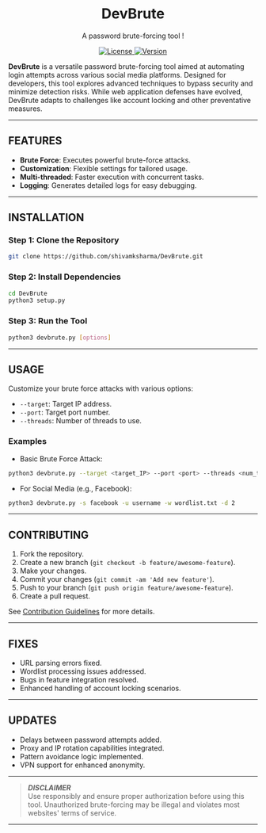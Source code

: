 <div align="center">
  <h1>DevBrute</h1>
  <p>A password brute-forcing tool !</p>
</div>

<div align="center">
    <a href="https://github.com/shivamksharma/terminal_portfolio/blob/main/LICENSE">
        <img src="https://img.shields.io/badge/license-MIT-blue.svg" alt="License" />
    </a>  
    <a href="https://github.com/shivamksharma/terminal_portfolio/releases">
        <img src="https://img.shields.io/badge/version-1.0.0-blue.svg" alt="Version" />
    </a>
</div>

**DevBrute** is a versatile password brute-forcing tool aimed at automating login attempts across various social media platforms. Designed for developers, this tool explores advanced techniques to bypass security and minimize detection risks. While web application defenses have evolved, DevBrute adapts to challenges like account locking and other preventative measures.

---

## **FEATURES**

- **Brute Force**: Executes powerful brute-force attacks.  
- **Customization**: Flexible settings for tailored usage.  
- **Multi-threaded**: Faster execution with concurrent tasks.  
- **Logging**: Generates detailed logs for easy debugging.

---

## **INSTALLATION**

### Step 1: Clone the Repository

```bash
git clone https://github.com/shivamksharma/DevBrute.git
```

### Step 2: Install Dependencies

```bash
cd DevBrute
python3 setup.py
```

### Step 3: Run the Tool

```bash
python3 devbrute.py [options]
```

---

## **USAGE**

Customize your brute force attacks with various options:

- `--target`: Target IP address.  
- `--port`: Target port number.  
- `--threads`: Number of threads to use.

### Examples

- Basic Brute Force Attack:

```bash
python3 devbrute.py --target <target_IP> --port <port> --threads <num_threads>
```

- For Social Media (e.g., Facebook):

```bash
python3 devbrute.py -s facebook -u username -w wordlist.txt -d 2
```

---

## **CONTRIBUTING**

1. Fork the repository.  
2. Create a new branch (`git checkout -b feature/awesome-feature`).  
3. Make your changes.  
4. Commit your changes (`git commit -am 'Add new feature'`).  
5. Push to your branch (`git push origin feature/awesome-feature`).  
6. Create a pull request.

See [Contribution Guidelines](CONTRIBUTING.md) for more details.

---

## **FIXES**

- URL parsing errors fixed.  
- Wordlist processing issues addressed.  
- Bugs in feature integration resolved.  
- Enhanced handling of account locking scenarios.

---

## **UPDATES**

- Delays between password attempts added.  
- Proxy and IP rotation capabilities integrated.  
- Pattern avoidance logic implemented.  
- VPN support for enhanced anonymity.

---

> **_DISCLAIMER_**  
> Use responsibly and ensure proper authorization before using this tool. Unauthorized brute-forcing may be illegal and violates most websites' terms of service.

---
